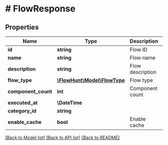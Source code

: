 # # FlowResponse

## Properties

Name | Type | Description | Notes
------------ | ------------- | ------------- | -------------
**id** | **string** | Flow ID |
**name** | **string** | Flow name |
**description** | **string** | Flow description |
**flow_type** | [**\FlowHunt\Model\FlowType**](FlowType.md) | Flow type |
**component_count** | **int** | Component count |
**executed_at** | **\DateTime** |  | [optional]
**category_id** | **string** |  | [optional]
**enable_cache** | **bool** | Enable cache |

[[Back to Model list]](../../README.md#models) [[Back to API list]](../../README.md#endpoints) [[Back to README]](../../README.md)
